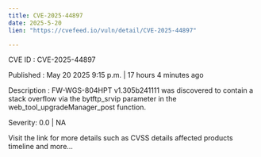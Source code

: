 ```yaml
---
title: CVE-2025-44897
date: 2025-5-20
lien: "https://cvefeed.io/vuln/detail/CVE-2025-44897"

---
```


CVE ID : CVE-2025-44897

Published :  May 20
2025
9:15 p.m. | 17 hours
4 minutes ago

Description : FW-WGS-804HPT v1.305b241111 was discovered to contain a stack overflow via the bytftp_srvip parameter in the web_tool_upgradeManager_post function.

Severity: 0.0 | NA

Visit the link for more details
such as CVSS details
affected products
timeline
and more...
